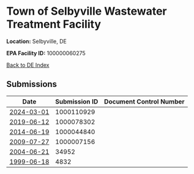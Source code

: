 # Town of Selbyville Wastewater Treatment Facility

**Location:** Selbyville, DE

**EPA Facility ID:** 100000060275

[Back to DE Index](../../index.md)

## Submissions

| Date | Submission ID | Document Control Number |
|------|--------------|-------------------------|
| [2024-03-01](submissions/1000110929.md) | 1000110929 |  |
| [2019-06-12](submissions/1000078302.md) | 1000078302 |  |
| [2014-06-19](submissions/1000044840.md) | 1000044840 |  |
| [2009-07-27](submissions/1000007156.md) | 1000007156 |  |
| [2004-06-21](submissions/34952.md) | 34952 |  |
| [1999-06-18](submissions/4832.md) | 4832 |  |
